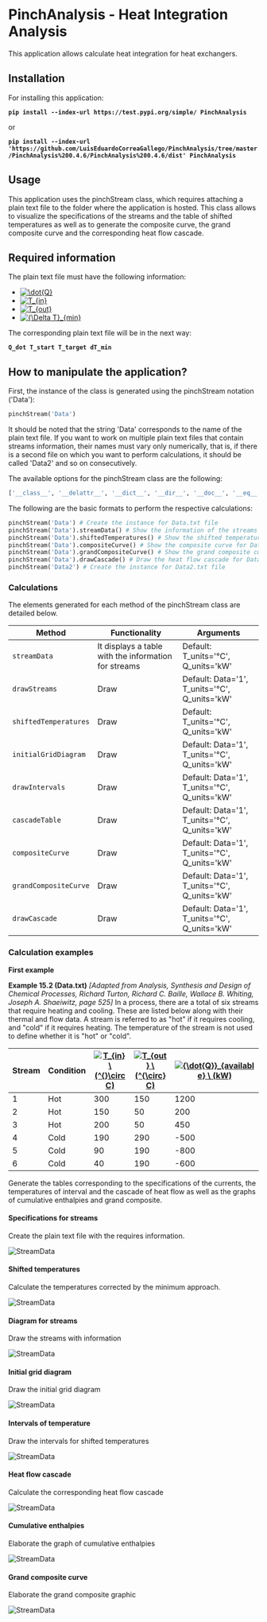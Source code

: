 # PinchAnalysis - Heat Integration Analysis
This application allows calculate heat integration for heat exchangers.

## Installation
For installing this application:

**```pip install --index-url https://test.pypi.org/simple/ PinchAnalysis```**

or

**```pip install --index-url 'https://github.com/LuisEduardoCorreaGallego/PinchAnalysis/tree/master/PinchAnalysis%200.4.6/PinchAnalysis%200.4.6/dist' PinchAnalysis```**


## Usage
This application uses the pinchStream class, which requires attaching a plain text file to the folder where the application is hosted. This class allows to visualize the specifications of the streams and the table of shifted temperatures as well as to generate the composite curve, the grand composite curve and the corresponding heat flow cascade.

## Required information
The plain text file must have the following information:

* <a href="https://www.codecogs.com/eqnedit.php?latex=\dot{Q}" target="_blank"><img src="https://latex.codecogs.com/gif.latex?\dot{Q}" title="\dot{Q}" /></a>
* <a href="https://www.codecogs.com/eqnedit.php?latex=T_{min}" target="_blank"><img src="https://latex.codecogs.com/gif.latex?T_{in}" title="T_{in}" /></a>
* <a href="https://www.codecogs.com/eqnedit.php?latex=T_{min}" target="_blank"><img src="https://latex.codecogs.com/gif.latex?T_{out}" title="T_{out}" /></a>
* <a href="https://www.codecogs.com/eqnedit.php?latex={\Delta&space;T}_{min}" target="_blank"><img src="https://latex.codecogs.com/gif.latex?{\Delta&space;T}_{min}" title="{\Delta T}_{min}" /></a>

The corresponding plain text file will be in the next way:

**```Q_dot T_start T_target dT_min```**

## How to manipulate the application?

First, the instance of the class is generated using the pinchStream notation ('Data'):

```python
pinchStream('Data')
```

It should be noted that the string 'Data' corresponds to the name of the plain text file. If you want to work on multiple plain text files that contain streams information, their names must vary only numerically, that is, if there is a second file on which you want to perform calculations, it should be called 'Data2' and so on consecutively.

The available options for the pinchStream class are the following:

```python
['__class__', '__delattr__', '__dict__', '__dir__', '__doc__', '__eq__', '__format__', '__ge__', '__getattribute__', '__gt__', '__hash__', '__init__', '__init_subclass__', '__le__', '__lt__', '__module__', '__ne__', '__new__', '__reduce__', '__reduce_ex__', '__repr__', '__setattr__', '__sizeof__', '__str__', '__subclasshook__', '__weakref__', 'cascadeTable', 'compositeCurve', 'drawCascade', 'grandCompositeCurve', 'shiftedTemperatures', 'streamData']
```

The following are the basic formats to perform the respective calculations:

```python
pinchStream('Data') # Create the instance for Data.txt file
pinchStream('Data').streamData() # Show the information of the streams for Data.txt
pinchStream('Data').shiftedTemperatures() # Show the shifted temperature table for Data.txt
pinchStream('Data').compositeCurve() # Show the composite curve for Data.txt
pinchStream('Data').grandCompositeCurve() # Show the grand composite curve for Data.txt
pinchStream('Data').drawCascade() # Draw the heat flow cascade for Data.txt
pinchStream('Data2') # Create the instance for Data2.txt file
```

### Calculations


The elements generated for each method of the pinchStream class are detailed below.

Method | Functionality | Arguments
------------ | ------------- | -------------
```streamData``` | It displays a table with the information for streams | Default: T_units='°C', Q_units='kW'
```drawStreams``` | Draw | Default: Data='1', T_units='°C', Q_units='kW'
```shiftedTemperatures``` | Draw | Default: T_units='°C', Q_units='kW'
```initialGridDiagram``` | Draw | Default: Data='1', T_units='°C', Q_units='kW'
```drawIntervals``` | Draw | Default: Data='1', T_units='°C', Q_units='kW'
```cascadeTable``` | Draw | Default: Data='1', T_units='°C', Q_units='kW'
```compositeCurve``` | Draw | Default: Data='1', T_units='°C', Q_units='kW'
```grandCompositeCurve``` | Draw | Default: Data='1', T_units='°C', Q_units='kW'
```drawCascade``` | Draw | Default: Data='1', T_units='°C', Q_units='kW'

### Calculation examples

**First example**

**Example 15.2 (Data.txt)** _[Adapted from Analysis, Synthesis and Design of Chemical Processes, Richard Turton, Richard C. Baille, Wallace B. Whiting, Joseph A. Shaeiwitz, page 525]_
In a process, there are a total of six streams that require heating and cooling. These are listed below along with their thermal and flow data. A stream is referred to as "hot" if it requires cooling, and "cold" if it requires heating. The temperature of the stream is not used to define whether it is "hot" or "cold".

Stream | Condition | <a href="https://www.codecogs.com/eqnedit.php?latex=T_{in}&space;\&space;(^{}\circ&space;C)" target="_blank"><img src="https://latex.codecogs.com/gif.latex?T_{in}&space;\&space;(^{}\circ&space;C)" title="T_{in} \ (^{}\circ C)" /></a> | <a href="https://www.codecogs.com/eqnedit.php?latex=T_{out}&space;\&space;(^{\circ}&space;C)" target="_blank"><img src="https://latex.codecogs.com/gif.latex?T_{out}&space;\&space;(^{\circ}&space;C)" title="T_{out} \ (^{\circ} C)" /></a>| <a href="https://www.codecogs.com/eqnedit.php?latex={\dot{Q}}_{available}&space;\&space;(kW)" target="_blank"><img src="https://latex.codecogs.com/gif.latex?{\dot{Q}}_{available}&space;\&space;(kW)" title="{\dot{Q}}_{available} \ (kW)" /></a>
------------ | ------------- | ------------- | ------------- | ------------- |
1 | Hot | 300 | 150 | 1200 |
2 | Hot | 150 | 50 | 200 |
3 | Hot | 200 | 50 | 450 |
4 | Cold | 190 | 290 | -500 |
5 | Cold | 90 | 190 | -800 |
6 | Cold | 40 | 190 | -600 |

Generate the tables corresponding to the specifications of the currents, the temperatures of interval and the cascade of heat flow as well as the graphs of cumulative enthalpies and grand composite.

#### Specifications for streams
Create the plain text file with the requires information.

![StreamData](specifications1.png)

#### Shifted temperatures
Calculate the temperatures corrected by the minimum approach.

![StreamData](shiftedTemperatures1.png)

#### Diagram for streams
Draw the streams with information

![StreamData](1_drawStreams.jpg)

#### Initial grid diagram
Draw the initial grid diagram

![StreamData](1_initialGridDiagram.jpg)

#### Intervals of temperature
Draw the intervals for shifted temperatures

![StreamData](1_drawIntervals.jpg)

#### Heat flow cascade
Calculate the corresponding heat flow cascade

![StreamData](cascadeTable1.png)

#### Cumulative enthalpies
Elaborate the graph of cumulative enthalpies

![StreamData](compositeCurve1.jpg)

#### Grand composite curve
Elaborate the grand composite graphic

![StreamData](Pinch_GrandCompositeCurve.jpg)
